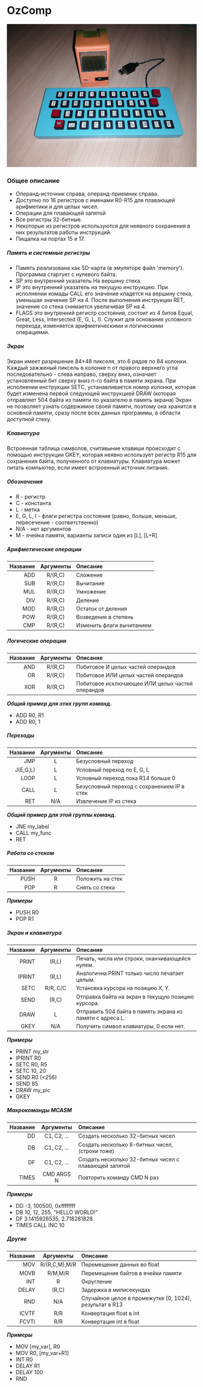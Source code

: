 OzComp
======

![title](Keyboard+Case/ComputerCase/pic.jpg)



### Общее описание

+ Операнд-источник справа, операнд-приемник справа.
+ Доступно по 16 регистров с именами R0-R15 для плавающей арифметики и для целых чисел.
+ Операции для плавающей запятой
+ Все регистры 32-битные.
+ Некоторые из регистров используются для неявного сохранения в них результатов работы инструкций.
+ Пищалка на портах 15 и 17.


##### Память и системные регистры

+ Память реализована как SD-карта (в эмуляторе файл 'memory'). Программа стартует с нулевого байта.
+ SP это внутренний указатель На вершину стека.
+ IP это внутренний указатель на текущую инструкцию. При исполнении комады CALL его значение
кладется на вершину стека, уменьшая значение SP на 4. После выполнения инструкции RET,
значение со стека снимается увеличивая SP на 4.
+ FLAGS это внутренний регистр состояния, состоит из 4 битов Equal, Great, Less, Intersected (E, G, L, I).
Служит для основания условного перехода, изменяется арифметическими и логическими операциями.


##### Экран

Экран имеет разрешение 84*48 пикселя, это 6 рядов по 84 колонки. Каждый зажженый пиксель
в колонке n от правого верхнего угла последовательно - слева направо, сверху вниз,
означает установленный бит сверху вниз n-го байта в памяти экрана. При исполнении
инструкции SETC, устанавливается номер колонки, которая будет изменена первой следующей
инструкцией DRAW (которая отправляет 504 байта из памяти по указателю в память экрана)
Экран не позволяет узнать содержимое своей памяти, поэтому она хранится в основной памяти,
сразу после всех данных программы, в области доступной стеку. 


##### Клавиатура

Встроенная таблица символов, считавыние клавиши происходит с помощью инструкции
GKEY, которая неявно использует регистр R15 для сохранения байта, полученного от 
клавиатуры. Клавиатура может питать компьютер, если имеет встроенный источник
питания.


##### Обозначения

+ R - регистр
+ C - константа
+ L - метка
+ E, G, L, I - флаги регистра состояния (равно, больше, меньше, пересечение - соответственно)
+ N/A - нет аргументов
+ M - ячейка памяти, варианты записи один из [L], [L+R]


##### Арифметические операции

|Название 	| Аргументы |	Описание
|-:|:-:|:-
ADD 		| R/(R,C)	| 	Сложение
SUB 		| R/(R,C)	| 	Вычитание
MUL 		| R/(R,C)	| 	Умножение
DIV 		| R/(R,C)	| 	Деление
MOD		 	| R/(R,C)	| 	Остаток от деления
POW			| R/(R,C)	| 	Возведение в степень
CMP			| R/(R,C)	| 	Изменить флаги вычитанием


##### Логические операции

|Название 	| Аргументы |	Описание
|-:|:-:|:-
AND 	| R/(R,C)	|	Побитовое И целых частей операндов
OR  	| R/(R,C)	|	Побитовое ИЛИ целых частей операндов
XOR 	| R/(R,C)	|	Побитовое исключающее ИЛИ целых частей операндов

***Общий пример для этих групп команд.***

+ ADD R0, R1
+ ADD R0, 1


##### Переходы

|Название 	| Аргументы |	Описание
|-:|:-:|:-
JMP		| L			| 	Безусловный переход
J{E,G,L}| L			| 	Условный переход по E, G, L
LOOP	| L			| 	Условный переход пока R14 больше 0
CALL	| L			| 	Безусловный переход с сохранением IP в стек 
RET		| N/A		| 	Извлечение IP из стека

***Общий пример для этой группы команд.***

+ JNE my_label
+ CALL my_func
+ RET


##### Работа со стеком

|Название 	| Аргументы |	Описание
|-:|:-:|:-
PUSH		| R 		|	Положить на стек
POP		| R			|	Снять со стека

***Примеры***

+ PUSH R0
+ POP R1

##### Экран и клавиатура

|Название 	| Аргументы |	Описание
|-:|:-:|:-
PRINT 	| (R,L) 	| 	Печать, числа или строки, оканчивающейся нулем.
IPRINT	| (R,L) 	| 	Аналогична PRINT только число печатает целым.
SETC	| R/R, C/C 	| 	Установка курсора на позицию X, Y.
SEND	| (R,C)		| 	Отправка байта на экран в текущую позицию курсора. 
DRAW	| L			| 	Отправить 504 байта в память экрана из памяти с адреса L.
GKEY	| N/A		| 	Получить символ клавиатуры, 0 если нет.

***Примеры***

+ PRINT my_str
+ IPRINT R0
+ SETC R0, R5
+ SETC 10, 20
+ SEND R0 (<256)
+ SEND 85
+ DRAW my_pic
+ GKEY


##### Макрокоманды MCASM

|Название 	| Аргументы |	Описание
|-:|:-:|:-
DD		| C1, C2, ...	|	Создать несколько 32-битных чисел
DB		| C1, C2, ...	|	Создать несколько 8-битных чисел, (строки тоже)
DF		| C1, C2, ...	|	Создать несколько 32-битных чисел с плавающей запятой
TIMES | CMD ARGS  N | Повторить команду CMD N раз

***Примеры***

+ DD -3, 100500, 0xffffffff
+ DB 10, 12, 255, "HELLO WORLD!"
+ DF 3.1415926535, 2.718281828
+ TIMES CALL INC 10


##### Другие

|Название 	| Аргументы |	Описание
|-:|:-:|:-
MOV 	| R/(R,C,M),M/R | 	Перемещение данных во float
MOVB	| R/M,M/R 		|	Перемещение байтов в ячейки памяти
INT		| R				|	Округление
DELAY	| (R,C)			|	Задержка в милисекундах
RND		| N/A			| 	Случайное целое в промежутке [0, 1024), результат в R13
ICVTF | R/R | Конвертация float в int
FCVTI | R/R | Конвертация int в float

***Примеры***

+ MOV [my_var], R0
+ MOV R0, [my_var+R1]
+ INT R0
+ DELAY R1
+ DELAY 100
+ RND

